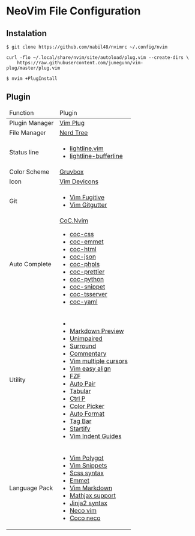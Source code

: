 # NeoVim File Configuration

## Instalation

```
$ git clone https://github.com/nabil48/nvimrc ~/.config/nvim
```

```
curl -flo ~/.local/share/nvim/site/autoload/plug.vim --create-dirs \
    https://raw.githubusercontent.com/junegunn/vim-plug/master/plug.vim
```

```
$ nvim +PlugInstall
```

## Plugin

<table>
  <thead>
    <tr>
      <td>Function</td>
      <td>Plugin</td>
    </tr>
  </thead>
  <tbody>
    <tr>
      <td>Plugin Manager</td>
      <td><a href="https://github.com/junegunn/vim-plug" target="_blank">Vim Plug</a></td>
    </tr>
    <tr>
      <td>File Manager</td>
      <td><a href="https://github.com/scrooloose/nerdtree" target="_blank">Nerd Tree</a></td>
    </tr>
    <tr>
      <td>Status line</td>
      <td>
        <ul>
          <li><a href="https://github.com/itchyny/lightline.vim/" target="_blank">lightline.vim</a></li>
          <li><a href="https://github.com/mengelbrecht/lightline-bufferline" target="_blank">lightline-bufferline</a></li>
        </ul>
      </td>
    </tr>
    <tr>
      <td>Color Scheme</td>
      <td><a href="https://github.com/morhetz/gruvbox" target="_blank">Gruvbox</a></td>
    </tr>
    <tr>
      <td>Icon</td>
      <td><a href="https://github.com/ryanoasis/vim-devicons" target="_blank">Vim Devicons</a></td>
    </tr>
    <tr>
      <td>Git</td>
      <td>
        <ul>
          <li><a href="https://github.com/tpope/vim-fugitive" target="_blank">Vim Fugitive</a></li>
          <li><a href="https://github.com/airblade/vim-gitgutter" target="_blank">Vim Gitgutter</a></li>
        </ul>
      </td>
    </tr>
    <tr>
      <td>Auto Complete</td>
      <td>
        <a href="https://github.com/neoclide/coc.nvim" target="_blank">CoC.Nvim</a>
        <ul>
          <li><a href="https://github.com/neoclide/coc-css" target="_blank">coc-css</a></li>
          <li><a href="https://github.com/neoclide/coc-emmet" target="_blank">coc-emmet</a></li>
          <li><a href="https://github.com/neoclide/coc-html" target="_blank">coc-html</a></li>
          <li><a href="https://github.com/neoclide/coc-json" target="_blank">coc-json</a></li>
          <li><a href="https://github.com/neoclide/coc-phpls" target="_blank">coc-phpls</a></li>
          <li><a href="https://github.com/neoclide/coc-prettier" target="_blank">coc-prettier</a></li>
          <li><a href="https://github.com/neoclide/coc-python" target="_blank">coc-python</a></li>
          <li><a href="https://github.com/neoclide/coc-snippet" target="_blank">coc-snippet</a></li>
          <li><a href="https://github.com/neoclide/coc-tsserver" target="_blank">coc-tsserver</a></li>
          <li><a href="https://github.com/neoclide/coc-yaml" target="_blank">coc-yaml</a></li>
        </ul>
      </td>
    </tr>
    <tr>
      <td>Utility</td>
      <td>
        <ul>
          <li><a href="https://github.com/" target="_blank"></a></li>
          <li><a href="https://github.com/iamcco/markdown-preview.nvim" target="_blank">Markdown Preview</a></li>
          <li><a href="https://github.com/tpope/vim-unimpaired" target="_blank">Unimpaired</a></li>
          <li><a href="https://github.com/tpope/vim-surround" target="_blank">Surround</a></li>
          <li><a href="https://github.com/tpope/vim-commentary" target="_blank">Commentary</a></li>
          <li><a href="https://github.com/terryma/vim-multiple-cursors" target="_blank">Vim multiple cursors</a></li>
          <li><a href="https://github.com/junegunn/vim-easy-align" target="_blank">Vim easy align</a></li>
          <li><a href="https://github.com/junegunn/fzf.vim" target="_blank">FZF</a></li>
          <li><a href="https://github.com/jiangmiao/auto-pairs" target="_blank">Auto Pair</a></li>
          <li><a href="https://github.com/godlygeek/tabular" target="_blank">Tabular</a></li>
          <li><a href="https://github.com/ctrlpvim/ctrlp.vim" target="_blank">Ctrl P</a></li>
          <li><a href="https://github.com/KabbAmine/vCoolor.vim" target="_blank">Color Picker</a></li>
         <li><a href="https://github.com/Chiel92/vim-autoformat" target="_blank">Auto Format</a></li> 
         <li><a href="https://github.com/majutsushi/tagbar" target="_blank">Tag Bar</a></li> 
         <li><a href="https://github.com/mhinz/vim-startify" target="_blank">Startify</a></li> 
         <li><a href="https://github.com/nathanaelkane/vim-indent-guides" target="_blank">Vim Indent Guides</a></li> 
        </ul>
      </td>
    </tr>
    <tr>
      <td>Language Pack</td>
      <td>
        <ul>
          <li><a href="https://github.com/sheerun/vim-polyglot" target="_blank">Vim Polygot</a></li>
          <li><a href="https://github.com/honza/vim-snippets" target="_blank">Vim Snippets</a></li>
          <li><a href="https://github.com/cakebaker/scss-syntax.vim" target="_blank">Scss syntax</a></li>
          <li><a href="https://github.com/mattn/emmet-vim" target="_blank">Emmet</a></li>
          <li><a href="https://github.com/plasticboy/vim-markdown" target="_blank">Vim Markdown</a></li>
          <li><a href="https://github.com/iamcco/mathjax-support-for-mkdp" target="_blank">Mathjax support</a></li>
          <li><a href="https://github.com/Glench/Vim-Jinja2-Syntax" target="_blank">Jinja2 syntax</a></li>
          <li><a href="https://github.com/Shougo/neco-vim" target="_blank">Neco vim</a></li>
          <li><a href="https://github.com/neoclide/coc-neco" target="_blank">Coco neco</a></li>
        </ul>
      </td>
    </tr>
  </tbody>
</table>
